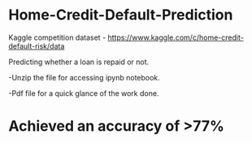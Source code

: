 # Home-Credit-Default-Prediction
Kaggle competition dataset - https://www.kaggle.com/c/home-credit-default-risk/data 

Predicting whether a loan is repaid or not.

-Unzip the file for accessing ipynb notebook.

-Pdf file for a quick glance of the work done.

# Achieved an accuracy of >77%
